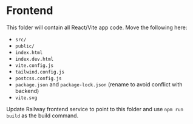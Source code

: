 # Frontend

This folder will contain all React/Vite app code. Move the following here:
- `src/`
- `public/`
- `index.html`
- `index.dev.html`
- `vite.config.js`
- `tailwind.config.js`
- `postcss.config.js`
- `package.json` and `package-lock.json` (rename to avoid conflict with backend)
- `vite.svg`

Update Railway frontend service to point to this folder and use `npm run build` as the build command.
